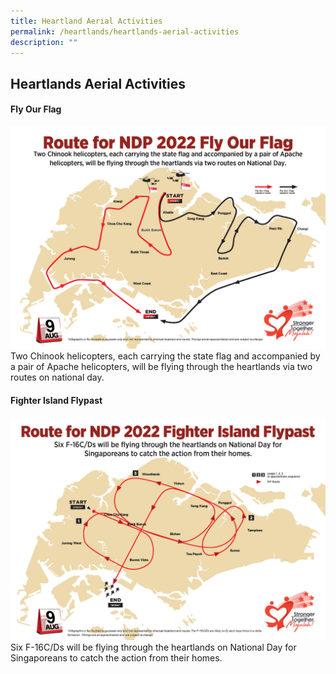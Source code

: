 ```yaml
---
title: Heartland Aerial Activities
permalink: /heartlands/heartlands-aerial-activities
description: ""
---
```

## Heartlands Aerial Activities
#### Fly Our Flag
![](/images/Fly_Our_Flag-diagram.jpg)
Two Chinook helicopters, each carrying the state flag and accompanied by a pair of Apache helicopters, will be flying through the heartlands via two routes on national day.

#### Fighter Island Flypast
![](/images/Fighter-Island-Flypast.jpg)
Six F-16C/Ds will be flying through the heartlands on National Day for Singaporeans to catch the action from their homes.